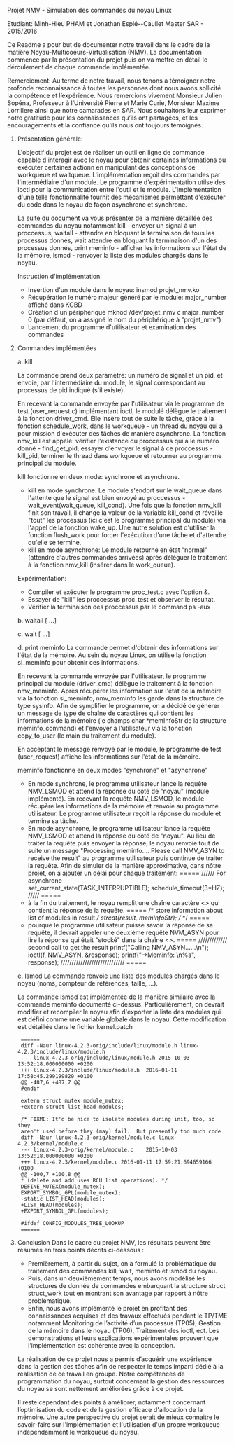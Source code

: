 Projet NMV - Simulation des commandes du noyau Linux 
				
Etudiant: Minh-Hieu PHAM et Jonathan Espié--Caullet
Master SAR - 2015/2016

Ce Readme a pour but de documenter notre travail dans le cadre de la matière Noyau-Multicoeurs-Virtualisation (NMV). La documentation commence par la présentation du projet puis on va mettre en détail le déroulement de chaque commande implémentée.  
	
Remerciement: Au terme de notre travail, nous tenons à témoigner notre profonde reconnaissance à toutes les personnes dont nous avons sollicité la compétence et l’expérience.  Nous remercions vivement Monsieur Julien Sopéna, Professeur à l’Université Pierre et Marie Curie, Monsieur Maxime Lorrillere ainsi que notre camarades en SAR. Nous souhaitons leur exprimer notre gratitude pour les connaissances qu’ils ont partagées, et les encouragements et la confiance qu’ils nous ont toujours témoignés. 
	
1. Présentation générale: 

	L'objectif du projet est de réaliser un outil en ligne de commande capable d'interagir avec le noyau pour obtenir certaines informations ou exécuter certaines actionn en manipulant des conceptions de workqueue et waitqueue. L'implémentation reçoit des commandes par l'intermédiaire d'un module. Le programme d'expérimentation utilse des ioctl pour la communication entre l'outil et le module. L'implémentation d'une telle fonctionnalité fournit des mécanismes permettant d'exécuter du code dans le noyau de façon asynchrone et synchrone. 
	
	La suite du document va vous présenter de la manière détaillée des commandes  du noyau notamment kill - envoyer un signal à un proccessus, waitall - attendre en bloquant la terminaison de tous les processus donnés, wait attendre en bloquant la terminaison d'un des processus donnés, print meminfo - afficher les informations sur l'état de la mémoire, lsmod - renvoyer la liste des modules chargés dans le noyau. 
	
	Instruction d'implémentation: 
	- Insertion d'un module dans le noyau: insmod projet_nmv.ko
	- Récupération le numéro majeur généré par le module: major_number affiché dans KGBD
	- Création d'un périphérique mknod /dev/projet_nmv c major_number 0 (par défaut, on a assigné le nom du périphérique à "projet_nmv")
	- Lancement du programme d'utilisateur et examination des commandes
	
2. Commandes implémentées

	a. kill <signal> <pid>
		
	La commande prend deux paramètre: un numéro de signal et un pid, et envoie, par l'intermédiaire du module, le signal correspondant au processus de pid indiqué (s'il existe). 
		
	En recevant la commande envoyée par l'utilisateur via le programme de test (user_request.c) implémentant ioctl, le modulé délègue le traitement à la fonction driver_cmd. Elle insère tout de suite le tâche, grâce à la fonction schedule_work, dans le workqueue - un thread du noyau qui a pour mission d'exécuter des tâches de manière asynchrone. La fonction nmv_kill est appélé: vérifier l'existance du proccessus qui a le numéro donné -  find_get_pid; essayer d'envoyer le signal à ce proccessus - kill_pid, terminer le thread dans workqueue et retourner au programme principal du module. 		
		
	kill fonctionne en deux mode: synchrone et asynchrone. 
	- kill en mode synchrone: Le module s'endort sur le wait_queue dans l'attente que le signal est bien envoyé au proccessus - wait_event(wait_queue, kill_cond). Une fois que la fonction nmv_kill finit son travail, il change la valeur de la variable kill_cond et réveille "tout" les processus (ici c'est le programme principal du module) via l'appel de la fonction wake_up. Une autre solution est d'utiliser la fonction flush_work pour forcer l'exécution d'une tâche et d'attendre qu'elle se termine.  
	- kill en mode asynchrone: Le module retourne en état "normal" (attendre d'autres commandes arrivées) après déléguer le traitement à la fonction nmv_kill (insérer dans le work_queue). 
	
	Expérimentation: 
	- Compiler et exécuter le programme proc_test.c avec l'option &. 
	- Essayer de "kill" les proccessus proc_test et observer le résultat.
	- Vérifier la terminaison des proccessus par le command ps -aux 
		
	b. waitall <pid> [<pid> ...]
	
	c. wait <pid> [<pid> ...]
	
	d. print meminfo
	La commande permet d'obtenir des informations sur l'état de la mémoire. Au sein du noyau Linux, on utilise la fonction si_meminfo pour obtenir ces informations. 
		
	En recevant la commande envoyée par l'utilisateur, le programme principal du module (driver_cmd) délègue le traitement à la fonction nmv_meminfo. Après récupérer les information sur l'état de la mémoire via la fonction si_meminfo, nmv_meminfo les garde dans la structure de type sysinfo. Afin de symplifier le programme, on a décidé de générer un message de type de chaîne de caractères qui contient les informations de la mémoire (le champs char *memInfoStr de la structure meminfo_command) et l'envoyer à l'utilisateur via la fonction copy_to_user (le main du traitement du module). 
		
	En acceptant le message renvoyé par le module, le programme de test (user_request) affiche les informations sur l'état de la mémoire. 

	meminfo fonctionne en deux modes "synchrone" et "asynchrone"
	- En mode synchrone, le programme utilisateur lance la requête NMV_LSMOD et attend la réponse du côté de "noyau" (module implémenté). En recevant la requête NMV_LSMOD, le module récupère les informations de la mémoire et renvoie au programme utilisateur. Le programme utilisateur reçoit la réponse du module et termine sa tâche. 
	- En mode asynchrone, le programme utilisateur lance la requête NMV_LSMOD et attend la réponse du côté de "noyau". Au lieu de traiter la requête puis envoyer la réponse, le noyau renvoie tout de suite un message "Processing meminfo.... Please call NMV_ASYN to receive the result" au programme utilisateur puis continue de traiter la requête. Afin de simuler de la manière approximative, dans nôtre projet, on a ajouter un délai pour chaque traitement: 
	=====
	////// For asynchrone 	
		set_current_state(TASK_INTERRUPTIBLE);
		schedule_timeout(3*HZ);
	/////
	=====
	+ à la fin du traitement, le noyau remplit une chaîne caractère <<result>> qui contient la réponse de la requête. 
	=====
	/* store information about list of modules in result */
		strcat(result, memInfoStr);
	/* */
	=====
	+ pourque le programme utilisateur puisse savoir la réponse de sa requête, il devrait appeler une deuxième requête NVM_ASYN pour lire la réponse qui était "stocké" dans la chaîne <<result>>. 
	=====
	///////////// second call to get the result
			printf("Calling NMV_ASYN......\n");
			ioctl(f, NMV_ASYN, &response);
			printf("->Meminfo: \n%s", response);
	/////////////////////////////
	=====
		
	e. lsmod 
	La commande renvoie une liste des modules chargés dans le noyau (noms, compteur de références, taille, ...). 
		
	La commande lsmod est implémentée de la manière similaire avec la commande meminfo documenté ci-dessus. Particulièrement, on devrait modifier et recompiler le noyau afin d'exporter la liste des modules qui est défini comme une variable globale dans le noyau. Cette modification est détaillée dans le fichier kernel.patch
		
		======
		diff -Naur linux-4.2.3-orig/include/linux/module.h linux-4.2.3/include/linux/module.h
		--- linux-4.2.3-orig/include/linux/module.h	2015-10-03 13:52:18.000000000 +0200
		+++ linux-4.2.3/include/linux/module.h	2016-01-11 17:58:45.299199829 +0100
		@@ -487,6 +487,7 @@
		#endif
 
		extern struct mutex module_mutex;
		+extern struct list_head modules;
 
		/* FIXME: It'd be nice to isolate modules during init, too, so they
		aren't used before they (may) fail.  But presently too much code
		diff -Naur linux-4.2.3-orig/kernel/module.c linux-4.2.3/kernel/module.c
		--- linux-4.2.3-orig/kernel/module.c	2015-10-03 13:52:18.000000000 +0200
		+++ linux-4.2.3/kernel/module.c	2016-01-11 17:59:21.694659166 +0100
		@@ -100,7 +100,8 @@
		* (delete and add uses RCU list operations). */
		DEFINE_MUTEX(module_mutex);
		EXPORT_SYMBOL_GPL(module_mutex);
		-static LIST_HEAD(modules);
		+LIST_HEAD(modules);
		+EXPORT_SYMBOL_GPL(modules);
 
		#ifdef CONFIG_MODULES_TREE_LOOKUP
		======
		
3. Conclusion
	Dans le cadre du projet NMV, les résultats peuvent être résumés en trois points décrits ci-dessous : 

	- Premièrement, à partir du sujet, on a formulé la problématique du traitement des commandes kill, wait, meminfo et lsmod du noyau. 
	- Puis, dans un deuxièmement temps, nous avons modélisé les structures de donnée de commandes embarquant la structure struct struct_work tout en montrant son avantage par rapport à nôtre problématique.
	- Enfin, nous avons implémenté le projet en profitant des connaissances acquises et des travaux effectués pendant le TP/TME notamment  Monitoring de l’activité d’un processus (TP05), Gestion de la mémoire dans le noyau (TP06), Traitement des ioctl, ect. Les démonstrations et leurs explications expérimentales prouvent que l’implémentation est cohérente avec la conception. 

	La réalisation de ce projet nous a permis d’acquérir une expérience dans la gestion des tâches afin de respecter le temps imparti dédié à la réalisation de ce travail en groupe. Notre compétences de programmation du noyau, surtout concernant la gestion des ressources du noyau se sont nettement améliorées grâce à ce projet. 

	Il reste cependant des points à améliorer, notamment concernant l’optimisation du code et de la gestion efficace d'allocation de la mémoire. Une autre perspective du projet serait de mieux connaitre le savoir-faire sur l'implémentation et l'utilisation d'un propre workqueue indépendamment le workqueue du noyau.

	
	

